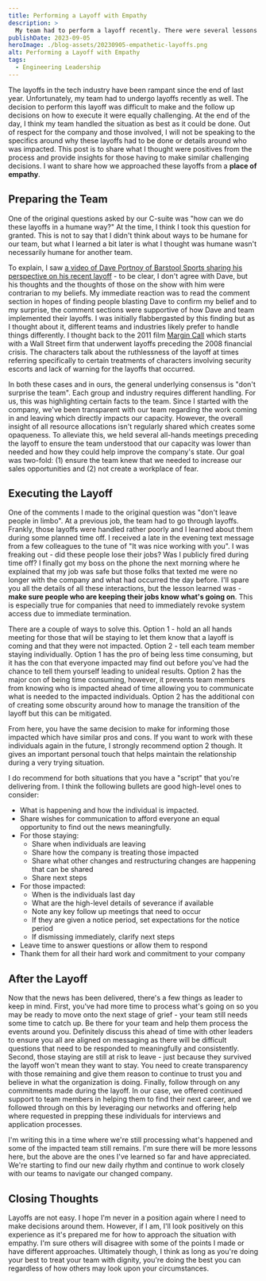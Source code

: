 ```yaml
---
title: Performing a Layoff with Empathy
description: >
  My team had to perform a layoff recently. There were several lessons and some interesting insights I gained from the situation. In this post, I'll discuss some of the lessons I learned in handling this layoff and how my organization's leaders did their best to treat everyone humanely.
publishDate: 2023-09-05
heroImage: ./blog-assets/20230905-empathetic-layoffs.png
alt: Performing a Layoff with Empathy
tags:
  - Engineering Leadership
---
```


The layoffs in the tech industry have been rampant since the end of last year. Unfortunately, my team had to undergo layoffs recently as well. The decision to perform this layoff was difficult to make and the follow up decisions on how to execute it were equally challenging. At the end of the day, I think my team handled the situation as best as it could be done. Out of respect for the company and those involved, I will not be speaking to the specifics around why these layoffs had to be done or details around who was impacted. This post is to share what I thought were positives from the process and provide insights for those having to make similar challenging decisions. I want to share how we approached these layoffs from a **place of empathy**.

## Preparing the Team

One of the original questions asked by our C-suite was "how can we do these layoffs in a humane way?" At the time, I think I took this question for granted. This is not to say that I didn't think about ways to be humane for our team, but what I learned a bit later is what I thought was humane wasn't necessarily humane for another team.

To explain, I saw [a video of Dave Portnoy of Barstool Sports sharing his perspective on his recent layoff](https://www.youtube.com/watch?v=lmJAb7Z06xQ) - to be clear, I don't agree with Dave, but his thoughts and the thoughts of those on the show with him were contrarian to my beliefs. My immediate reaction was to read the comment section in hopes of finding people blasting Dave to confirm my belief and to my surprise, the comment sections were supportive of how Dave and team implemented their layoffs. I was initially flabbergasted by this finding but as I thought about it, different teams and industries likely prefer to handle things differently. I thought back to the 2011 film [Margin Call](https://www.imdb.com/title/tt1615147/) which starts with a Wall Street firm that underwent layoffs preceding the 2008 financial crisis. The characters talk about the ruthlessness of the layoff at times referring specifically to certain treatments of characters involving security escorts and lack of warning for the layoffs that occurred.

In both these cases and in ours, the general underlying consensus is "don't surprise the team". Each group and industry requires different handling. For us, this was highlighting certain facts to the team. Since I started with the company, we've been transparent with our team regarding the work coming in and leaving which directly impacts our capacity. However, the overall insight of all resource allocations isn't regularly shared which creates some opaqueness. To alleviate this, we held several all-hands meetings preceding the layoff to ensure the team understood that our capacity was lower than needed and how they could help improve the company's state. Our goal was two-fold: (1) ensure the team knew that we needed to increase our sales opportunities and (2) not create a workplace of fear.

## Executing the Layoff

One of the comments I made to the original question was "don't leave people in limbo". At a previous job, the team had to go through layoffs. Frankly, those layoffs were handled rather poorly and I learned about them during some planned time off. I received a late in the evening text message from a few colleagues to the tune of "It was nice working with you". I was freaking out - did these people lose their jobs? Was I publicly fired during time off? I finally got my boss on the phone the next morning where he explained that my job was safe but those folks that texted me were no longer with the company and what had occurred the day before. I'll spare you all the details of all these interactions, but the lesson learned was - **make sure people who are keeping their jobs know what's going on**. This is especially true for companies that need to immediately revoke system access due to immediate termination.

There are a couple of ways to solve this. Option 1 - hold an all hands meeting for those that will be staying to let them know that a layoff is coming and that they were not impacted. Option 2 - tell each team member staying individually. Option 1 has the pro of being less time consuming, but it has the con that everyone impacted may find out before you've had the chance to tell them yourself leading to unideal results. Option 2 has the major con of being time consuming, however, it prevents team members from knowing who is impacted ahead of time allowing you to communicate what is needed to the impacted individuals. Option 2 has the additional con of creating some obscurity around how to manage the transition of the layoff but this can be mitigated.

From here, you have the same decision to make for informing those impacted which have similar pros and cons. If you want to work with these individuals again in the future, I strongly recommend option 2 though. It gives an important personal touch that helps maintain the relationship during a very trying situation.

I do recommend for both situations that you have a "script" that you're delivering from. I think the following bullets are good high-level ones to consider:

- What is happening and how the individual is impacted.
- Share wishes for communication to afford everyone an equal opportunity to find out the news meaningfully.
- For those staying:
  - Share when individuals are leaving
  - Share how the company is treating those impacted
  - Share what other changes and restructuring changes are happening that can be shared
  - Share next steps
- For those impacted:
  - When is the individuals last day
  - What are the high-level details of severance if available
  - Note any key follow up meetings that need to occur
  - If they are given a notice period, set expectations for the notice period
  - If dismissing immediately, clarify next steps
- Leave time to answer questions or allow them to respond
- Thank them for all their hard work and commitment to your company

## After the Layoff

Now that the news has been delivered, there's a few things as leader to keep in mind. First, you've had more time to process what's going on so you may be ready to move onto the next stage of grief - your team still needs some time to catch up. Be there for your team and help them process the events around you. Definitely discuss this ahead of time with other leaders to ensure you all are aligned on messaging as there will be difficult questions that need to be responded to meaningfully and consistently. Second, those staying are still at risk to leave - just because they survived the layoff won't mean they want to stay. You need to create transparency with those remaining and give them reason to continue to trust you and believe in what the organization is doing. Finally, follow through on any commitments made during the layoff. In our case, we offered continued support to team members in helping them to find their next career, and we followed through on this by leveraging our networks and offering help where requested in prepping these individuals for interviews and application processes.

I'm writing this in a time where we're still processing what's happened and some of the impacted team still remains. I'm sure there will be more lessons here, but the above are the ones I've learned so far and have appreciated. We're starting to find our new daily rhythm and continue to work closely with our teams to navigate our changed company.

## Closing Thoughts

Layoffs are not easy. I hope I'm never in a position again where I need to make decisions around them. However, if I am, I'll look positively on this experience as it's prepared me for how to approach the situation with empathy. I'm sure others will disagree with some of the points I made or have different approaches. Ultimately though, I think as long as you're doing your best to treat your team with dignity, you're doing the best you can regardless of how others may look upon your circumstances.
